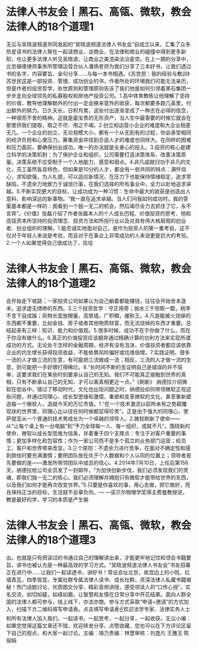 # 法律人书友会丨黑石、高瓴、微软，教会法律人的18个道理1

无讼与吴晓波频道共同发起的“吴晓波频道法律人书友会”自成立以来，汇集了众多热爱读书的法律人聚在一起读商业、谈商业，在法律和商业的碰撞中得到更多新知，也让更多法律人听见吴晓波，让商业之美渲染法治星空。在上一期的分享中，北京植德律师事务所管理运营合伙人潘扬老师为我们分享了三本好书，让我们透过书的名字、内容要旨、金句分享......与每一本书相遇。《苏世民：我的经验与教训》苏世民这是一部投资、管理、成功创业的书，作者所处的环境我们可能无法亲历，但是作者的投资哲学，处世原则和管理原则告诉了我们他是如何引领着黑石集团一步步走向全球领先的私募股权和房地产投资公司。1.高中体育教练让他理解了坚持的价值，教导他理解额外的付出一定会换来意外的收获，每次都要多跑几英里，付出额外的努力。日久天长，日积月累，这些付出逐渐变成了一种志在必得的信念，一种锲而不舍的精神。这就是最宝贵的无形资产，当人生中最需要的时候它就会在那里供我们提取，取之不尽、用之不竭。2.创立和运营小企业的难度和大企业相差无几。一个企业的创立，无论规模大小，都有一个从无到有的过程，你会承受相同的经济负担和心里压力。筹集资金并找到合适人才的难度也同样大。在同样的困难和压力面前，要确保创业成功，唯一的办法就是全身心的投入。3.投资的核心是建立科学的决策机制：为了保护企业和组织，公司需要打造决策体系、改善决策质量。决策系统不应受制于一个人地能力、感受和弱点。4.非凡成就归功于非凡的文化，员工虽然各具特色，但如果是10分的人才，都会有一些共同的特点：满怀信心，求知欲强，为人礼貌，可以适应新情况，在压力下也能保持情绪稳定，追求零缺陷，不遗余力地致力于诚信行事，在我们选择的所有事业中，全力以赴地追求卓越。5.不断实现更大的目标，让成功成为一种习惯：生命中最大的收获是创造出人意料、影响深远的新事物。“我一直在追求卓越。当人们问我如何成功时，我的答案基本都是一样的：我看到一个独一无二的机会，然后竭尽全力去抓住了它，永不言弃”。《价值》张磊介绍了作者张磊本人的个人成长历程、价值投资的思考、他和高瓴资本所坚持的投资理念、投资方法和所投行业以及对具有伟大格局观的创业者、创业组织的理解。1.能否诚实地面对自己，是作为投资人的第一重考验，这不仅对于年轻人来说是考验，而且对于在事业上非常成功的人来说更是巨大的考验。2.一个人如果觉得自己很成功了，往往

# 法律人书友会丨黑石、高瓴、微软，教会法律人的18个道理2

会开始走下坡路；一家投资公司如果认为自己躺着都能赚钱，往往会开始舍本逐末，追求虚无缥缈的东西。3.三个投资哲学：守正用奇；弱水三千但取一瓢，桃李不言下自成蹊；风物长宜放眼量，高筑墙，广积粮，缓称王。4.凡是能被火烧掉的东西都不重要，比如金钱、房子或者其他物质财富，而无法烧掉的东西才重要。总结起来有三样：知识、能力和价值观。5.很多时候，成功不在于你做了什么，而在于你没有做什么。6.真正的价值投资应该掘弃通过精确计算的功利方法来实现所谓成功的方式。无论处于怎样的金融周期，经济有没有泡沫，价值投资者都应该依靠企业的内生增长获得投资收益，不能依靠风险偏好或估值倍增。7.实践证明，很多一流的人才做三流的生意，有可能把三流做成一流；相反，三流的人才做一流的生意，则可能把一手好牌打得稀烂。8.“长时间不断的去证明自己是错误的并不简单，这要求我们在某些时刻要承认自己的无知。我们不可能真正接触到世界的真相，只有不断承认自己的无知，才可以离真相更近一点。”《刷新》 纳德拉介绍微软在低谷中，错过了移动时代，文化也出现问题之时，纳德拉如何带领微软正视这些问题，并通过同理心、成长型思维和激情，重塑和变革微软的文化，甚至重新塑造每一个微软人，造就今天的万亿市值。1.“在一个技术激流以前所未有之势颠覆现状的世界里，同理心比以往任何时候都显得珍贵”。正是由于强大的同理心，使萨提亚从一个普通的技术男成长为一个卓越的领导人。2.微软刷新了使命——从“让每个桌上有一台电脑”到“予力全球每一人、每一组织，成就不凡”。围绕新的使命，微软以成长型思维为信条，并着重于四个支撑点：专注于对客户重要的事情；更加多样化和包容性；作为一家公司而不是多个孤立的业务部门运营；给员工、客户和世界带来改变。3.三个原则：不遗余力进行竞争，在面对不确定性和感到胆怯时要充满激情；要把团队放在优于个人数据和个人认同的位置上；领导者首先要做的是——激发所带领团队中成员的信心。4.2014年7月10日，上任后第156天，纳德拉给公司全员发了一封邮件，“为加快创新步伐，我们必须发现我们的灵魂，即我们独一无二的核心。我们必须理解并拥抱只有微软才能带给世界的东西，以及我们如何才能再次改变世界。”5.只要是你喜欢的事，用心去做，把它做好，而且保持正当的目标，生活就不会辜负你。— —诺贝尔物理学奖得主费曼教授说，教是最好的学，学习的本质是产生输

# 法律人书友会丨黑石、高瓴、微软，教会法律人的18个道理3

出。也就是只有把读过的书通过自己的理解讲出来，才能更牢地记住和领会书籍要旨，讲书也被认为是一种最高效的学习方式。“吴晓波频道法律人书友会”书友招募正在进行中......让我们一起读透书，讲好书！常设会址北京，故宫边上的小院，红墙青瓦，四季皆宜。专属社群专属法律人读书、成长社群，资深法律人私藏书籍揭秘！热门话题讨论、优质图文分享、精彩音频讲授，感受领读人的“口传心授”。实名交流，如切如磋，如琢如磨，让智慧和友情在日常分享中开花结果。面向人群全国的法律人都可参与，线上线下，亦法亦商。参与方式采取“申请+邀请”的方式加入，扫描下方二维码填写申请表。点击填写申请表☝欢迎法学专家、法律实务人士和所有法律人加入我们，一起读书，一起思考，一起分享，一起收获。无讼小编：如果您觉得这篇文章还不错，欢迎转发分享、点赞收藏，您也可以在下方评论区留下自己的观点，和大家一起讨论。主编：靖力责编：林慧审核：刘逸凡 王雅玉 陈丽娟

